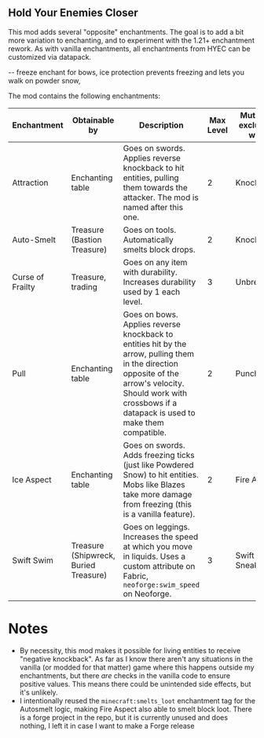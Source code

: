 ## Hold Your Enemies Closer
This mod adds several "opposite" enchantments.
The goal is to add a bit more variation to enchanting, and to experiment with the 1.21+ enchantment rework. 
As with vanilla enchantments, all enchantments from HYEC can be customized via datapack.

-- freeze enchant for bows, ice protection prevents freezing and lets you walk on powder snow, 

The mod contains the following enchantments:

| Enchantment      | Obtainable by                         | Description                                                                                                                                                                                                     | Max Level | Mutually exclusive with |
|------------------|---------------------------------------|-----------------------------------------------------------------------------------------------------------------------------------------------------------------------------------------------------------------|-----------|-------------------------|
| Attraction       | Enchanting table                      | Goes on swords. Applies reverse knockback to hit entities, pulling them towards the attacker. The mod is named after this one.                                                                                  | 2         | Knockback               |
| Auto-Smelt       | Treasure (Bastion Treasure)           | Goes on tools. Automatically smelts block drops.                                                                                                                                                                | 2         | Knockback               |
| Curse of Frailty | Treasure, trading                     | Goes on any item with durability. Increases durability used by 1 each level.                                                                                                                                    | 3         | Unbreaking              |
| Pull             | Enchanting table                      | Goes on bows. Applies reverse knockback to entities hit by the arrow, pulling them in the direction opposite of the arrow's velocity. Should work with crossbows if a datapack is used to make them compatible. | 2         | Punch                   |
| Ice Aspect       | Enchanting table                      | Goes on swords. Adds freezing ticks (just like Powdered Snow) to hit entities. Mobs like Blazes take more damage from freezing (this is a vanilla feature).                                                     | 2         | Fire Aspect             |
| Swift Swim       | Treasure (Shipwreck, Buried Treasure) | Goes on leggings. Increases the speed at which you move in liquids. Uses a custom attribute on Fabric, `neoforge:swim_speed` on Neoforge.                                                                       | 3         | Swift Sneak             |

# Notes
- By necessity, this mod makes it possible for living entities to receive "negative knockback". As far as I know there aren't any situations in the vanilla (or modded for that matter) game where this happens outside my enchantments, but there *are* checks in the vanilla code to ensure positive values. This means there could be unintended side effects, but it's unlikely.
- I intentionally reused the `minecraft:smelts_loot` enchantment tag for the Autosmelt logic, making Fire Aspect also able to smelt block loot.
There is a forge project in the repo, but it is currently unused and does nothing, I left it in case I want to make a Forge release